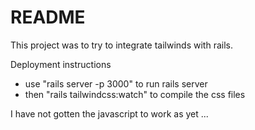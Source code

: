 # README

This project was to try to integrate tailwinds with rails.

Deployment instructions
* use "rails server -p 3000" to run rails server
* then "rails tailwindcss:watch" to compile the css files

I have not gotten the javascript to work as yet
...
